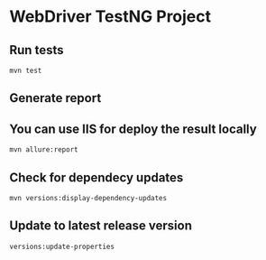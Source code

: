 # WebDriver TestNG Project

## Run tests

`mvn test`

## Generate report
## You can use IIS for deploy the result locally

`mvn allure:report`

## Check for dependecy updates

`mvn versions:display-dependency-updates`

## Update to latest release version

`versions:update-properties`